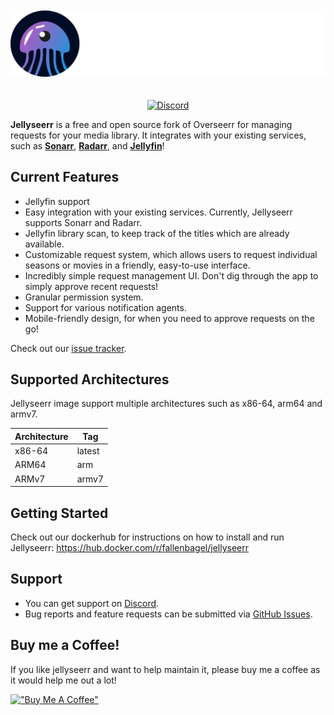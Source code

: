 <p align="center">
<img src="https://raw.githubusercontent.com/Fallenbagel/jellyseerr/stable/public/logo.png" alt="Overseerr" style="margin: 20px 0;">
</p>
<p align="center">
<a href="https://discord.gg/ckbvBtDJgC"><img src="https://img.shields.io/badge/Discord-Chat-lightgrey" alt="Discord"></a>
</p>

**Jellyseerr** is a free and open source fork of Overseerr for managing requests for your media library. It integrates with your existing services, such as **[Sonarr](https://sonarr.tv/)**, **[Radarr](https://radarr.video/)**, and **[Jellyfin](https://jellyfin.org/)**!

## Current Features

- Jellyfin support
- Easy integration with your existing services. Currently, Jellyseerr supports Sonarr and Radarr.
- Jellyfin library scan, to keep track of the titles which are already available.
- Customizable request system, which allows users to request individual seasons or movies in a friendly, easy-to-use interface.
- Incredibly simple request management UI. Don't dig through the app to simply approve recent requests!
- Granular permission system.
- Support for various notification agents.
- Mobile-friendly design, for when you need to approve requests on the go!

Check out our [issue tracker](https://github.com/Fallenbagel/jellyseerr/issues).

## Supported Architectures

Jellyseerr image support multiple architectures such as x86-64, arm64 and armv7.

| **Architecture** | **Tag** |
| ---------------- | ------- |
| x86-64           | latest  |
| ARM64            | arm     |
| ARMv7            | armv7   |

## Getting Started

Check out our dockerhub for instructions on how to install and run Jellyseerr:
https://hub.docker.com/r/fallenbagel/jellyseerr

## Support

- You can get support on [Discord](https://discord.gg/ckbvBtDJgC).
- Bug reports and feature requests can be submitted via [GitHub Issues](https://github.com/sct/overseerr/issues).

<!-- markdownlint-restore -->
<!-- prettier-ignore-end -->

## Buy me a Coffee!

If you like jellyseerr and want to help maintain it, please buy me a coffee as it would help me out a lot!

[!["Buy Me A Coffee"](https://www.buymeacoffee.com/assets/img/custom_images/orange_img.png)](https://www.buymeacoffee.com/fallen.bagel)
